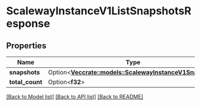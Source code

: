 # ScalewayInstanceV1ListSnapshotsResponse

## Properties

Name | Type | Description | Notes
------------ | ------------- | ------------- | -------------
**snapshots** | Option<[**Vec<crate::models::ScalewayInstanceV1Snapshot>**](scaleway.instance.v1.Snapshot.md)> |  | [optional]
**total_count** | Option<**f32**> |  | [optional]

[[Back to Model list]](../README.md#documentation-for-models) [[Back to API list]](../README.md#documentation-for-api-endpoints) [[Back to README]](../README.md)



